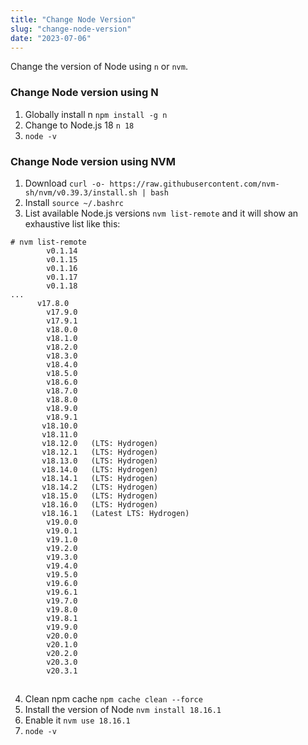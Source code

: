 ```yaml
---
title: "Change Node Version"
slug: "change-node-version"
date: "2023-07-06"
---
```


Change the version of Node using `n` or `nvm`.

### Change Node version using N
1. Globally install n `npm install -g n`
2. Change to Node.js 18 `n 18`
3. `node -v`

### Change Node version using NVM
1. Download `curl -o- https://raw.githubusercontent.com/nvm-sh/nvm/v0.39.3/install.sh | bash`
2. Install `source ~/.bashrc`
3. List available Node.js versions `nvm list-remote` and it will show an exhaustive list like this:

```
# nvm list-remote
        v0.1.14
        v0.1.15
        v0.1.16
        v0.1.17
        v0.1.18
...
      v17.8.0
        v17.9.0
        v17.9.1
        v18.0.0
        v18.1.0
        v18.2.0
        v18.3.0
        v18.4.0
        v18.5.0
        v18.6.0
        v18.7.0
        v18.8.0
        v18.9.0
        v18.9.1
       v18.10.0
       v18.11.0
       v18.12.0   (LTS: Hydrogen)
       v18.12.1   (LTS: Hydrogen)
       v18.13.0   (LTS: Hydrogen)
       v18.14.0   (LTS: Hydrogen)
       v18.14.1   (LTS: Hydrogen)
       v18.14.2   (LTS: Hydrogen)
       v18.15.0   (LTS: Hydrogen)
       v18.16.0   (LTS: Hydrogen)
       v18.16.1   (Latest LTS: Hydrogen)
        v19.0.0
        v19.0.1
        v19.1.0
        v19.2.0
        v19.3.0
        v19.4.0
        v19.5.0
        v19.6.0
        v19.6.1
        v19.7.0
        v19.8.0
        v19.8.1
        v19.9.0
        v20.0.0
        v20.1.0
        v20.2.0
        v20.3.0
        v20.3.1
```

## 
4. Clean npm cache `npm cache clean --force`
5. Install the version of Node `nvm install 18.16.1`
6. Enable it `nvm use 18.16.1`
7. `node -v`